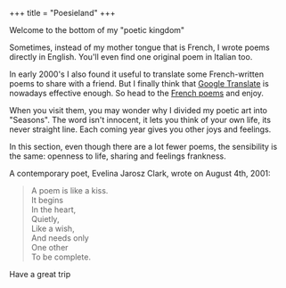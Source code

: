 +++
title = "Poesieland"
+++

Welcome to the bottom of my "poetic kingdom"

Sometimes, instead of my mother tongue that is French, I wrote poems directly in English. You'll even find one original poem in Italian too.

In early 2000's I also found it useful to translate some French-written poems to share with a friend. But I finally think that [Google Translate](https://translate.google.com) is nowadays effective enough. So head to the [French poems](/seasons) and enjoy.

When you visit them, you may wonder why I divided my poetic art into "Seasons". The word isn't innocent, it lets you think of your own life, its never straight line. Each coming year gives you other joys and feelings.

In this section, even though there are a lot fewer poems, the sensibility is the same: openness to life, sharing and feelings frankness.

A contemporary poet, Evelina Jarosz Clark, wrote on August 4th, 2001:

> A poem is like a kiss.
> \
> It begins
> \
> In the heart,
> \
> Quietly,
> \
> Like a wish,
> \
> And needs only
> \
> One other
> \
> To be complete.

Have a great trip
